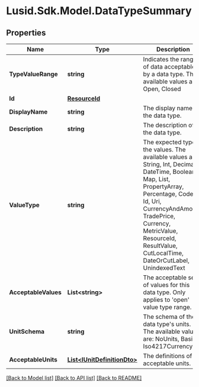 # Lusid.Sdk.Model.DataTypeSummary

## Properties

Name | Type | Description | Notes
------------ | ------------- | ------------- | -------------
**TypeValueRange** | **string** | Indicates the range of data acceptable by a data type. The available values are: Open, Closed | 
**Id** | [**ResourceId**](ResourceId.md) |  | 
**DisplayName** | **string** | The display name of the data type. | 
**Description** | **string** | The description of the data type. | 
**ValueType** | **string** | The expected type of the values. The available values are: String, Int, Decimal, DateTime, Boolean, Map, List, PropertyArray, Percentage, Code, Id, Uri, CurrencyAndAmount, TradePrice, Currency, MetricValue, ResourceId, ResultValue, CutLocalTime, DateOrCutLabel, UnindexedText | 
**AcceptableValues** | **List&lt;string&gt;** | The acceptable set of values for this data type. Only applies to &#39;open&#39; value type range. | [optional] 
**UnitSchema** | **string** | The schema of the data type&#39;s units. The available values are: NoUnits, Basic, Iso4217Currency | [optional] 
**AcceptableUnits** | [**List&lt;IUnitDefinitionDto&gt;**](IUnitDefinitionDto.md) | The definitions of the acceptable units. | [optional] 

[[Back to Model list]](../README.md#documentation-for-models) [[Back to API list]](../README.md#documentation-for-api-endpoints) [[Back to README]](../README.md)

